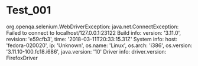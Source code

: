 # Test_001
org.openqa.selenium.WebDriverException: java.net.ConnectException: Failed to connect to localhost/127.0.0.1:23122
Build info: version: '3.11.0', revision: 'e59cfb3', time: '2018-03-11T20:33:15.31Z'
System info: host: 'fedora-020020', ip: 'Unknown', os.name: 'Linux', os.arch: 'i386', os.version: '3.11.10-100.fc18.i686', java.version: '10'
Driver info: driver.version: FirefoxDriver